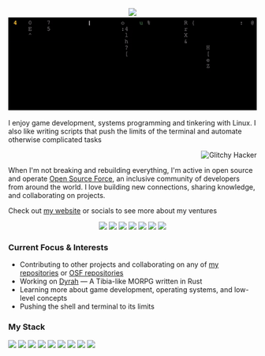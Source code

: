 <div align="center">
  <img src="https://readme-typing-svg.demolab.com/?lines=Hey,+I'm+wick3dr0se+—;A+hobbyist+programmer+from+the+US"/>
  <a href="https://github.com/wick3dr0se/matrix"><img src="https://github.com/wick3dr0se/wick3dr0se/blob/main/matrix.gif?raw=true"/></a>
</div>

<p>I enjoy game development, systems programming and tinkering with Linux. I also like writing scripts that push the limits of the terminal and automate otherwise complicated tasks</p>

<div align="right">
  <img src="https://user-images.githubusercontent.com/74038190/229223156-0cbdaba9-3128-4d8e-8719-b6b4cf741b67.gif" width="25" alt="Glitchy Hacker"/>
</div>
  
<p>When I'm not breaking and rebuilding everything, I'm active in open source and operate <a href="https://github.com/opensource-force">Open Source Force</a>, an inclusive community of developers from around the world. I love building new connections, sharing knowledge, and collaborating on projects.</p>

Check out [my website](https://wick3dr0se.github.io) or socials to see more about my ventures

<div align="center">
  <a href="https://opensourceforce.net/discord"><img src="https://img.shields.io/badge/Discord-7289DA?style=flat-square&logo=discord&logoColor=white"/></a>
  <a href="https://www.reddit.com/user/wick3dr0se"><img src="https://img.shields.io/badge/Reddit-FF4500?style=flat-square&logo=reddit&logoColor=white"/></a>  
  <a href="https://mastodon.social/@wick3dr0se"><img src="https://img.shields.io/badge/Mastodon-6364FF?style=flat-square&logo=mastodon&logoColor=white"/></a>
  <a href="https://twitter.com/wick3dr0se"><img src="https://img.shields.io/badge/X-000000?style=flat-square&logo=x&logoColor=white"/></a>
  <a href="https://bsky.app/profile/wick3dr0se"><img src="https://img.shields.io/badge/BlueSky-0096FF?style=flat-square&logo=bluesky&logoColor=white" /></a>  
  <a href="https://dev.to/wick3dr0se"><img src="https://img.shields.io/badge/Dev.to-0A0A0A?style=flat-square&logo=dev.to&logoColor=white" /></a>
  <a href="https://wick3dr0se.hashnode.dev"><img src="https://img.shields.io/badge/Hashnode-00E1B0?style=flat-square&logo=hashnode&logoColor=white"/></a>
</div>

### Current Focus & Interests
- Contributing to other projects and collaborating on any of [my repositories](https://github.com/wick3dr0se?tab=repositories) or [OSF repositories](https://github.com/orgs/opensource-force/repositories)
- Working on [Dyrah](https://github.com/opensource-force/dyrah) — A Tibia-like MORPG written in Rust
- Learning more about game development, operating systems, and low-level concepts
- Pushing the shell and terminal to its limits

### My Stack
<div>
  <img width="40" src="https://cdn.simpleicons.org/rust/DEA584"/>
  <img width="40" src="https://cdn.simpleicons.org/nim/FFE953"/>
  <img width="40" src="https://cdn.simpleicons.org/gnubash/4EAA25"/>
  <img width="40" src="https://cdn.simpleicons.org/linux/FCC624"/>
  <img width="40" src="https://cdn.simpleicons.org/docker/2496ED"/>
  <img width="40" src="https://cdn.simpleicons.org/astro/FF5D01"/>
  <img width="40" src="https://cdn.simpleicons.org/html5/E34F26"/>
  <img width="40" src="https://cdn.simpleicons.org/css3/1572B6"/>
  <img width="40" src="https://cdn.simpleicons.org/javascript/F7DF1E"/>
</div>
